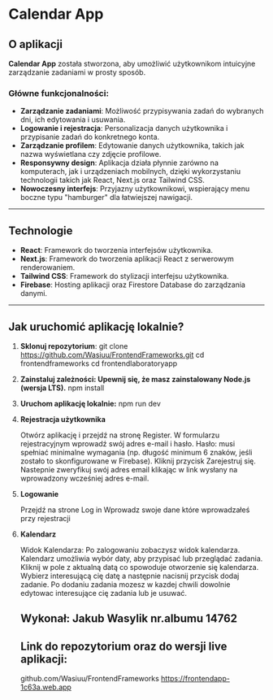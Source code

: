 # Calendar App

## O aplikacji

**Calendar App** została stworzona, aby umożliwić użytkownikom intuicyjne zarządzanie zadaniami w prosty sposób. 

### Główne funkcjonalności:
- **Zarządzanie zadaniami**: Możliwość przypisywania zadań do wybranych dni, ich edytowania i usuwania.
- **Logowanie i rejestracja**: Personalizacja danych użytkownika i przypisanie zadań do konkretnego konta.
- **Zarządzanie profilem**: Edytowanie danych użytkownika, takich jak nazwa wyświetlana czy zdjęcie profilowe.
- **Responsywny design**: Aplikacja działa płynnie zarówno na komputerach, jak i urządzeniach mobilnych, dzięki wykorzystaniu technologii takich jak React, Next.js oraz Tailwind CSS.
- **Nowoczesny interfejs**: Przyjazny użytkownikowi, wspierający menu boczne typu "hamburger" dla łatwiejszej nawigacji.


---

## Technologie

- **React**: Framework do tworzenia interfejsów użytkownika.
- **Next.js**: Framework do tworzenia aplikacji React z serwerowym renderowaniem.
- **Tailwind CSS**: Framework do stylizacji interfejsu użytkownika.
- **Firebase**: Hosting aplikacji oraz Firestore Database do zarządzania danymi.

---

## Jak uruchomić aplikację lokalnie?

1. **Sklonuj repozytorium**:
    git clone https://github.com/Wasiuu/FrontendFrameworks.git
    cd frontendframeworks
    cd frontendlaboratoryapp

2. **Zainstaluj zależności: Upewnij się, że masz zainstalowany Node.js (wersja LTS).**
    npm install

3. **Uruchom aplikację lokalnie:**
    npm run dev

4. **Rejestracja użytkownika**

    Otwórz aplikację i przejdź na stronę Register.
    W formularzu rejestracyjnym wprowadź swój adres e-mail i hasło.
    Hasło: musi spełniać minimalne wymagania (np. długość minimum 6 znaków, jeśli zostało to skonfigurowane w Firebase).
    Kliknij przycisk Zarejestruj się.
    Nastepnie zweryfikuj swój adres email klikając w link wysłany na wprowadzony wcześniej adres e-mail.

5. **Logowanie**

    Przejdź na strone Log in 
    Wprowadz swoje dane które wprowadzałeś przy rejestracji

6. **Kalendarz**

    Widok Kalendarza:
    Po zalogowaniu zobaczysz widok kalendarza.
    Kalendarz umożliwia wybór daty, aby przypisać lub przeglądać zadania.
    Kliknij w pole z aktualną datą co spowoduje otworzenie się kalendarza.
    Wybierz interesującą cię datę a następnie nacisnij przycisk dodaj zadanie.
    Po dodaniu zadania mozesz w kazdej chwili dowolnie edytowac interesujące cię zadania lub je usuwać.


    ## Wykonał: Jakub Wasylik nr.albumu 14762
    ## Link do repozytorium oraz do wersji live aplikacji:

   github.com/Wasiuu/FrontendFrameworks
   https://frontendapp-1c63a.web.app


    
    

